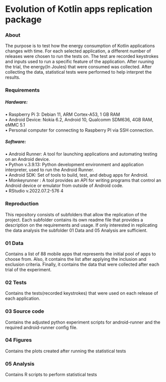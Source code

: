 # Evolution of Kotlin apps replication package

### About
The purpose is to test how the energy consumption of Kotlin applications changes with time. For each selected application, a different number of releases were chosen to run the tests on. The test are recorded keystrokes and inputs used to run a specific feature of the application. After ruuning the trial, the energy(In Joules) that were consumed was collected. After collecting the data, statistical tests were performed to help interpret the results.

### Requirements
##### Hardware:
• Raspberry Pi 3: Debian 11, ARM Cortex-A53, 1 GB RAM <br>
• Android Device: Nokia 6.2, Android 10, Qualcomm SDM636, 4GB RAM, eMMC 5.1 <br> 
• Personal computer for connecting to Raspberry PI via SSH connection.<br> 
##### Software:
• Android Runner: A tool for launching applications and automating testing on an Android device.<br> 
• Python v.3.9.13: Python development environment and application interpreter, used to run the Android Runner.<br> 
• Android SDK: Set of tools to build, test, and debug apps for Android.<br> 
• Monkeyrunner : A tool provides an API for writing programs that control an Android device or emulator from outside of Android code.<br> 
• RStudio v.2022.07.2-576 4


### Reproduction
This repository consists of subfolders that allow the replication of the project. Each subfolder contains its own readme file that provides a description on the requirements and usage. If only interested in replicating the data analysis the subfolder 01 Data and 05 Analysis are sufficient.
<br> 
### 01 Data
Contains a list of 88 mobile apps that represents the initial pool of apps to choose from. Also, it contains the list after applying the inclusion and exclusion criteria. Finally, it contains the data that were collected after each trial of the experiment.
<br> 
### 02 Tests
Contains the tests(recorded keystrokes) that were used on each release of each application.
<br> 
### 03 Source code
Contains the adjusted python experiment scripts for android-runner and the required android-runner config file.
<br>
### 04 Figures
Contains the plots created after running the statistical tests
<br> 
### 05 Analysis
Contains R scripts to perform statistical tests
